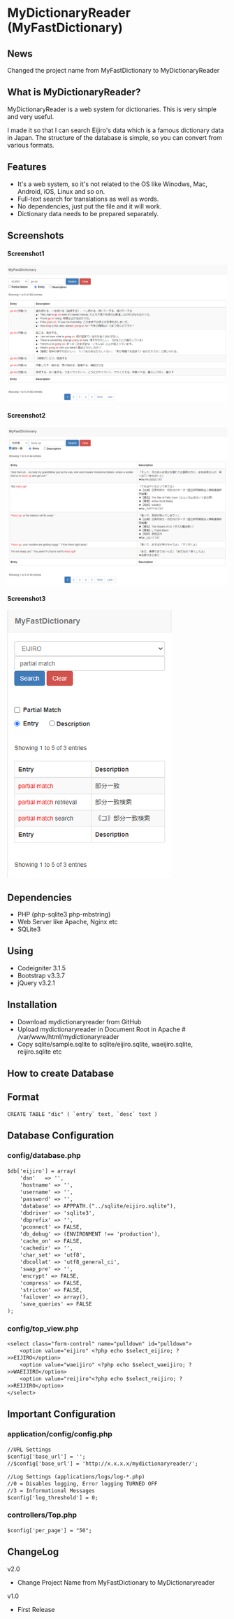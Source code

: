 # MyDictionaryReader (MyFastDictionary)

## News
Changed the project name from MyFastDictionary to MyDictionaryReader 


## What is MyDictionaryReader?
MyDictionaryReader is a web system for dictionaries.
This is very simple and very useful.  

I made it so that I can search Eijiro's data which is a famous dictionary data in Japan.
The structure of the database is simple, so you can convert from various formats. 


## Features
* It's a web system, so it's not related to the OS like Winodws, Mac, Android, iOS, Linux and so on.
* Full-text search for translations as well as words.
* No dependencies, just put the file and it will work.
* Dictionary data needs to be prepared separately.

## Screenshots
#### Screenshot1
![Network1](screenshots/PC1.png)
#### Screenshot2
![Network1](screenshots/PC2.png)
#### Screenshot3
![Network1](screenshots/mobile1.png)

## Dependencies
* PHP (php-sqlite3 php-mbstring)
* Web Server like Apache, Nginx etc
* SQLite3

## Using
* Codeigniter 3.1.5
* Bootstrap v3.3.7
* jQuery v3.2.1

## Installation
- Download mydictionaryreader from GitHub
- Upload mydictionaryreader in Document Root in Apache # /var/www/html/mydictionaryreader
- Copy sqlite/sample.sqlite to sqlite/eijiro.sqlite, waeijiro.sqlite, reijiro.sqlite etc


## How to create Database
## Format
```
CREATE TABLE "dic" ( `entry` text, `desc` text )
```



## Database Configuration
### config/database.php
```
$db['eijiro'] = array(
	'dsn'	=> '',
	'hostname' => '',
	'username' => '',
	'password' => '',
    'database' => APPPATH.("../sqlite/eijiro.sqlite"),
	'dbdriver' => 'sqlite3',
	'dbprefix' => '',
	'pconnect' => FALSE,
	'db_debug' => (ENVIRONMENT !== 'production'),
	'cache_on' => FALSE,
	'cachedir' => '',
	'char_set' => 'utf8',
	'dbcollat' => 'utf8_general_ci',
	'swap_pre' => '',
	'encrypt' => FALSE,
	'compress' => FALSE,
	'stricton' => FALSE,
	'failover' => array(),
	'save_queries' => FALSE
);
```

### config/top_view.php
```
<select class="form-control" name="pulldown" id="pulldown">
    <option value="eijiro" <?php echo $select_eijiro; ?>>EIJIRO</option>
    <option value="waeijiro" <?php echo $select_waeijiro; ?>>WAEIJIRO</option>
    <option value="reijiro"<?php echo $select_reijiro; ?>>REIJIRO</option>
</select>
```

## Important Configuration

### application/config/config.php
```
//URL Settings
$config['base_url'] = '';
//$config['base_url'] = 'http://x.x.x.x/mydictionaryreader/';
```


```
//Log Settings (applications/logs/log-*.php)
//0 = Disables logging, Error logging TURNED OFF
//3 = Informational Messages
$config['log_threshold'] = 0;
```


### controllers/Top.php

```
$config['per_page'] = "50";
```


## ChangeLog
v2.0 
  * Change Project Name from MyFastDictionary to MyDictionaryreader

v1.0
  * First Release